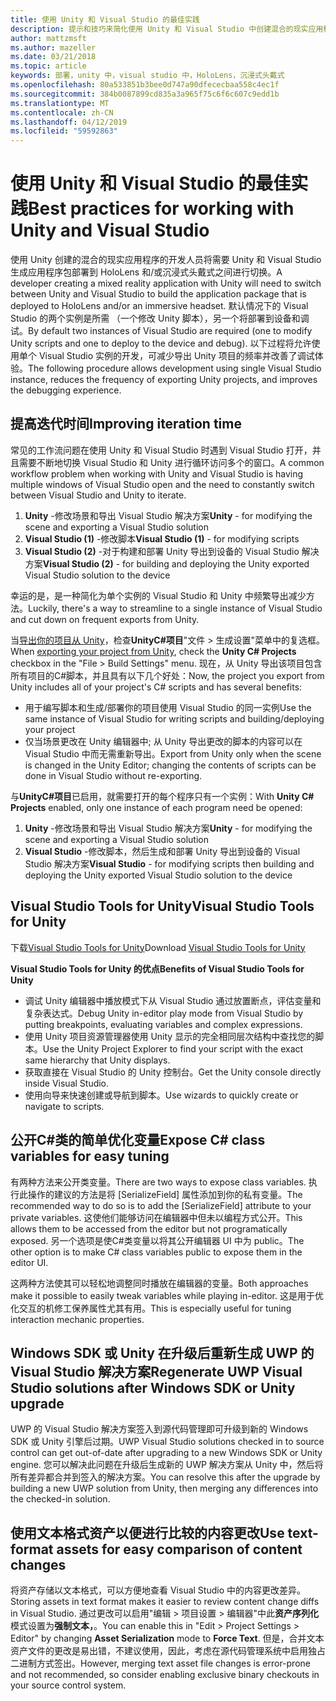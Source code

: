 ```yaml
---
title: 使用 Unity 和 Visual Studio 的最佳实践
description: 提示和技巧来简化使用 Unity 和 Visual Studio 中创建混合的现实应用程序的工作流。
author: mattzmsft
ms.author: mazeller
ms.date: 03/21/2018
ms.topic: article
keywords: 部署，unity 中，visual studio 中，HoloLens，沉浸式头戴式
ms.openlocfilehash: 80a533851b3bee0d747a90dfececbaa558c4ec1f
ms.sourcegitcommit: 384b0087899cd835a3a965f75c6f6c607c9edd1b
ms.translationtype: MT
ms.contentlocale: zh-CN
ms.lasthandoff: 04/12/2019
ms.locfileid: "59592863"
---
```

# <a name="best-practices-for-working-with-unity-and-visual-studio"></a><span data-ttu-id="b03e2-104">使用 Unity 和 Visual Studio 的最佳实践</span><span class="sxs-lookup"><span data-stu-id="b03e2-104">Best practices for working with Unity and Visual Studio</span></span>

<span data-ttu-id="b03e2-105">使用 Unity 创建的混合的现实应用程序的开发人员将需要 Unity 和 Visual Studio 生成应用程序包部署到 HoloLens 和/或沉浸式头戴式之间进行切换。</span><span class="sxs-lookup"><span data-stu-id="b03e2-105">A developer creating a mixed reality application with Unity will need to switch between Unity and Visual Studio to build the application package that is deployed to HoloLens and/or an immersive headset.</span></span> <span data-ttu-id="b03e2-106">默认情况下的 Visual Studio 的两个实例是所需 （一个修改 Unity 脚本），另一个将部署到设备和调试。</span><span class="sxs-lookup"><span data-stu-id="b03e2-106">By default two instances of Visual Studio are required (one to modify Unity scripts and one to deploy to the device and debug).</span></span> <span data-ttu-id="b03e2-107">以下过程将允许使用单个 Visual Studio 实例的开发，可减少导出 Unity 项目的频率并改善了调试体验。</span><span class="sxs-lookup"><span data-stu-id="b03e2-107">The following procedure allows development using single Visual Studio instance, reduces the frequency of exporting Unity projects, and improves the debugging experience.</span></span>

## <a name="improving-iteration-time"></a><span data-ttu-id="b03e2-108">提高迭代时间</span><span class="sxs-lookup"><span data-stu-id="b03e2-108">Improving iteration time</span></span>

<span data-ttu-id="b03e2-109">常见的工作流问题在使用 Unity 和 Visual Studio 时遇到 Visual Studio 打开，并且需要不断地切换 Visual Studio 和 Unity 进行循环访问多个的窗口。</span><span class="sxs-lookup"><span data-stu-id="b03e2-109">A common workflow problem when working with Unity and Visual Studio is having multiple windows of Visual Studio open and the need to constantly switch between Visual Studio and Unity to iterate.</span></span>
1. <span data-ttu-id="b03e2-110">**Unity** -修改场景和导出 Visual Studio 解决方案</span><span class="sxs-lookup"><span data-stu-id="b03e2-110">**Unity** - for modifying the scene and exporting a Visual Studio solution</span></span>
2. <span data-ttu-id="b03e2-111">**Visual Studio (1)** -修改脚本</span><span class="sxs-lookup"><span data-stu-id="b03e2-111">**Visual Studio (1)** - for modifying scripts</span></span>
3. <span data-ttu-id="b03e2-112">**Visual Studio (2)** -对于构建和部署 Unity 导出到设备的 Visual Studio 解决方案</span><span class="sxs-lookup"><span data-stu-id="b03e2-112">**Visual Studio (2)** - for building and deploying the Unity exported Visual Studio solution to the device</span></span>

<span data-ttu-id="b03e2-113">幸运的是，是一种简化为单个实例的 Visual Studio 和 Unity 中频繁导出减少方法。</span><span class="sxs-lookup"><span data-stu-id="b03e2-113">Luckily, there's a way to streamline to a single instance of Visual Studio and cut down on frequent exports from Unity.</span></span>

<span data-ttu-id="b03e2-114">当[导出你的项目从 Unity](exporting-and-building-a-unity-visual-studio-solution.md)，检查**UnityC#项目**"文件 > 生成设置"菜单中的复选框。</span><span class="sxs-lookup"><span data-stu-id="b03e2-114">When [exporting your project from Unity](exporting-and-building-a-unity-visual-studio-solution.md), check the **Unity C# Projects** checkbox in the "File > Build Settings" menu.</span></span> <span data-ttu-id="b03e2-115">现在，从 Unity 导出该项目包含所有项目的C#脚本，并且具有以下几个好处：</span><span class="sxs-lookup"><span data-stu-id="b03e2-115">Now, the project you export from Unity includes all of your project's C# scripts and has several benefits:</span></span>
* <span data-ttu-id="b03e2-116">用于编写脚本和生成/部署你的项目使用 Visual Studio 的同一实例</span><span class="sxs-lookup"><span data-stu-id="b03e2-116">Use the same instance of Visual Studio for writing scripts and building/deploying your project</span></span>
* <span data-ttu-id="b03e2-117">仅当场景更改在 Unity 编辑器中; 从 Unity 导出更改的脚本的内容可以在 Visual Studio 中而无需重新导出。</span><span class="sxs-lookup"><span data-stu-id="b03e2-117">Export from Unity only when the scene is changed in the Unity Editor; changing the contents of scripts can be done in Visual Studio without re-exporting.</span></span>

<span data-ttu-id="b03e2-118">与**UnityC#项目**已启用，就需要打开的每个程序只有一个实例：</span><span class="sxs-lookup"><span data-stu-id="b03e2-118">With **Unity C# Projects** enabled, only one instance of each program need be opened:</span></span>
1. <span data-ttu-id="b03e2-119">**Unity** -修改场景和导出 Visual Studio 解决方案</span><span class="sxs-lookup"><span data-stu-id="b03e2-119">**Unity** - for modifying the scene and exporting a Visual Studio solution</span></span>
2. <span data-ttu-id="b03e2-120">**Visual Studio** -修改脚本，然后生成和部署 Unity 导出到设备的 Visual Studio 解决方案</span><span class="sxs-lookup"><span data-stu-id="b03e2-120">**Visual Studio** - for modifying scripts then building and deploying the Unity exported Visual Studio solution to the device</span></span>

## <a name="visual-studio-tools-for-unity"></a><span data-ttu-id="b03e2-121">Visual Studio Tools for Unity</span><span class="sxs-lookup"><span data-stu-id="b03e2-121">Visual Studio Tools for Unity</span></span>

<span data-ttu-id="b03e2-122">下载[Visual Studio Tools for Unity](https://visualstudiogallery.msdn.microsoft.com/8d26236e-4a64-4d64-8486-7df95156aba9)</span><span class="sxs-lookup"><span data-stu-id="b03e2-122">Download [Visual Studio Tools for Unity](https://visualstudiogallery.msdn.microsoft.com/8d26236e-4a64-4d64-8486-7df95156aba9)</span></span>

<span data-ttu-id="b03e2-123">**Visual Studio Tools for Unity 的优点**</span><span class="sxs-lookup"><span data-stu-id="b03e2-123">**Benefits of Visual Studio Tools for Unity**</span></span>
* <span data-ttu-id="b03e2-124">调试 Unity 编辑器中播放模式下从 Visual Studio 通过放置断点，评估变量和复杂表达式。</span><span class="sxs-lookup"><span data-stu-id="b03e2-124">Debug Unity in-editor play mode from Visual Studio by putting breakpoints, evaluating variables and complex expressions.</span></span>
* <span data-ttu-id="b03e2-125">使用 Unity 项目资源管理器使用 Unity 显示的完全相同层次结构中查找您的脚本。</span><span class="sxs-lookup"><span data-stu-id="b03e2-125">Use the Unity Project Explorer to find your script with the exact same hierarchy that Unity displays.</span></span>
* <span data-ttu-id="b03e2-126">获取直接在 Visual Studio 的 Unity 控制台。</span><span class="sxs-lookup"><span data-stu-id="b03e2-126">Get the Unity console directly inside Visual Studio.</span></span>
* <span data-ttu-id="b03e2-127">使用向导来快速创建或导航到脚本。</span><span class="sxs-lookup"><span data-stu-id="b03e2-127">Use wizards to quickly create or navigate to scripts.</span></span>

## <a name="expose-c-class-variables-for-easy-tuning"></a><span data-ttu-id="b03e2-128">公开C#类的简单优化变量</span><span class="sxs-lookup"><span data-stu-id="b03e2-128">Expose C# class variables for easy tuning</span></span>

<span data-ttu-id="b03e2-129">有两种方法来公开类变量。</span><span class="sxs-lookup"><span data-stu-id="b03e2-129">There are two ways to expose class variables.</span></span> <span data-ttu-id="b03e2-130">执行此操作的建议的方法是将 [SerializeField] 属性添加到你的私有变量。</span><span class="sxs-lookup"><span data-stu-id="b03e2-130">The recommended way to do so is to add the [SerializeField] attribute to your private variables.</span></span> <span data-ttu-id="b03e2-131">这使他们能够访问在编辑器中但未以编程方式公开。</span><span class="sxs-lookup"><span data-stu-id="b03e2-131">This allows them to be accessed from the editor but not programatically exposed.</span></span>  <span data-ttu-id="b03e2-132">另一个选项是使C#类变量以将其公开编辑器 UI 中为 public。</span><span class="sxs-lookup"><span data-stu-id="b03e2-132">The other option is to make C# class variables public to expose them in the editor UI.</span></span> 

<span data-ttu-id="b03e2-133">这两种方法使其可以轻松地调整同时播放在编辑器的变量。</span><span class="sxs-lookup"><span data-stu-id="b03e2-133">Both approaches make it possible to easily tweak variables while playing in-editor.</span></span> <span data-ttu-id="b03e2-134">这是用于优化交互的机修工保养属性尤其有用。</span><span class="sxs-lookup"><span data-stu-id="b03e2-134">This is especially useful for tuning interaction mechanic properties.</span></span>

## <a name="regenerate-uwp-visual-studio-solutions-after-windows-sdk-or-unity-upgrade"></a><span data-ttu-id="b03e2-135">Windows SDK 或 Unity 在升级后重新生成 UWP 的 Visual Studio 解决方案</span><span class="sxs-lookup"><span data-stu-id="b03e2-135">Regenerate UWP Visual Studio solutions after Windows SDK or Unity upgrade</span></span>

<span data-ttu-id="b03e2-136">UWP 的 Visual Studio 解决方案签入到源代码管理即可升级到新的 Windows SDK 或 Unity 引擎后过期。</span><span class="sxs-lookup"><span data-stu-id="b03e2-136">UWP Visual Studio solutions checked in to source control can get out-of-date after upgrading to a new Windows SDK or Unity engine.</span></span> <span data-ttu-id="b03e2-137">您可以解决此问题在升级后生成新的 UWP 解决方案从 Unity 中，然后将所有差异都合并到签入的解决方案。</span><span class="sxs-lookup"><span data-stu-id="b03e2-137">You can resolve this after the upgrade by building a new UWP solution from Unity, then merging any differences into the checked-in solution.</span></span>

## <a name="use-text-format-assets-for-easy-comparison-of-content-changes"></a><span data-ttu-id="b03e2-138">使用文本格式资产以便进行比较的内容更改</span><span class="sxs-lookup"><span data-stu-id="b03e2-138">Use text-format assets for easy comparison of content changes</span></span>

<span data-ttu-id="b03e2-139">将资产存储以文本格式，可以方便地查看 Visual Studio 中的内容更改差异。</span><span class="sxs-lookup"><span data-stu-id="b03e2-139">Storing assets in text format makes it easier to review content change diffs in Visual Studio.</span></span> <span data-ttu-id="b03e2-140">通过更改可以启用"编辑 > 项目设置 > 编辑器"中此**资产序列化**模式设置为**强制文本，**。</span><span class="sxs-lookup"><span data-stu-id="b03e2-140">You can enable this in "Edit > Project Settings > Editor" by changing **Asset Serialization** mode to **Force Text**.</span></span> <span data-ttu-id="b03e2-141">但是，合并文本资产文件的更改是易出错，不建议使用，因此，考虑在源代码管理系统中启用独占二进制方式签出。</span><span class="sxs-lookup"><span data-stu-id="b03e2-141">However, merging text asset file changes is error-prone and not recommended, so consider enabling exclusive binary checkouts in your source control system.</span></span>
